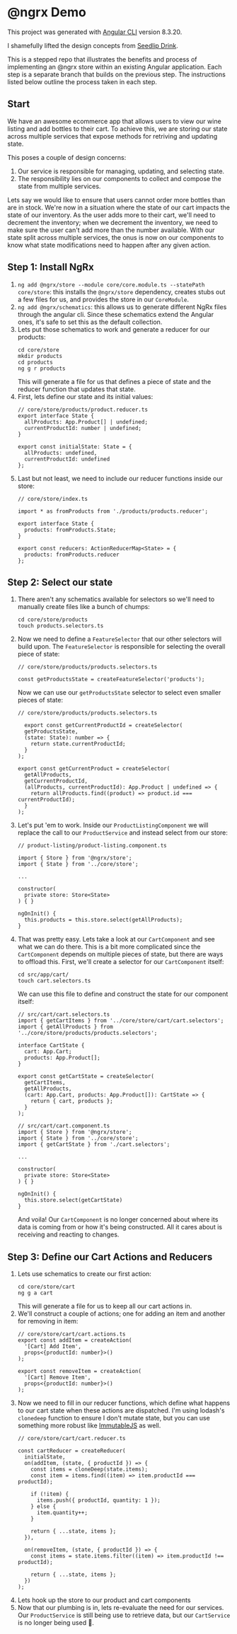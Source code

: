 # @ngrx Demo

This project was generated with [Angular CLI](https://github.com/angular/angular-cli) version 8.3.20.

I shamefully lifted the design concepts from [Seedlip Drink](https://seedlipdrinks.com/uk/).

This is a stepped repo that illustrates the benefits and process of implementing an @ngrx store within an existing Angular application.  Each step is a separate branch that builds on the previous step. The instructions listed below outline the process taken in each step.

## Start
We have an awesome ecommerce app that allows users to view our wine listing and add bottles to their cart. To achieve this, we are storing our state across multiple services that expose methods for retriving and updating state.

This poses a couple of design concerns:
1. Our service is responsible for managing, updating, and selecting state.
2. The responsibility lies on our components to collect and compose the state from multiple services.

Lets say we would like to ensure that users cannot order more bottles than are in stock. We're now in a situation where the state of our cart impacts the state of our inventory.  As the user adds more to their cart, we'll need to decrement the inventory; when we decrement the inventory, we need to make sure the user can't add more than the number available.  With our state split across multiple services, the onus is now on our components to know what state modifications need to happen after any given action.

## Step 1: Install NgRx
1. `ng add @ngrx/store --module core/core.module.ts --statePath core/store`: this installs the `@ngrx/store` dependency, creates stubs out a few files for us, and provides the store in our `CoreModule`.
2. `ng add @ngrx/schematics`: this allows us to generate different NgRx files through the angular cli. Since these schematics extend the Angular ones, it's safe to set this as the default collection.
3. Lets put those schematics to work and generate a reducer for our products:
    ```
    cd core/store
    mkdir products
    cd products
    ng g r products
    ```
    This will generate a file for us that defines a piece of state and the reducer function that updates that state.
4. First, lets define our state and its initial values:
    ```
    // core/store/products/product.reducer.ts
    export interface State {
      allProducts: App.Product[] | undefined;
      currentProductId: number | undefined;
    }

    export const initialState: State = {
      allProducts: undefined,
      currentProductId: undefined
    };

    ```
5. Last but not least, we need to include our reducer functions inside our store:
    ```
    // core/store/index.ts

    import * as fromProducts from './products/products.reducer';

    export interface State {
      products: fromProducts.State;
    }

    export const reducers: ActionReducerMap<State> = {
      products: fromProducts.reducer
    };

    ```
## Step 2: Select our state
1. There aren't any schematics available for selectors so we'll need to manually create files like a bunch of chumps:
    ```
    cd core/store/products
    touch products.selectors.ts
    ```
2. Now we need to define a `FeatureSelector` that our other selectors will build upon. The `FeatureSelector` is responsible for selecting the overall piece of state:
    ```
    // core/store/products/products.selectors.ts

    const getProductsState = createFeatureSelector('products');
    ```
    Now we can use our `getProductsState` selector to select even smaller pieces of state:
    ```
    // core/store/products/products.selectors.ts

      export const getCurrentProductId = createSelector(
      getProductsState,
      (state: State): number => {
        return state.currentProductId;
      }
    );

    export const getCurrentProduct = createSelector(
      getAllProducts,
      getCurrentProductId,
      (allProducts, currentProductId): App.Product | undefined => {
        return allProducts.find((product) => product.id === currentProductId);
      }
    );
    ```
3. Let's put 'em to work. Inside our `ProductListingComponent` we will replace the call to our `ProductService` and instead select from our store:
    ```
    // product-listing/product-listing.component.ts

    import { Store } from '@ngrx/store';
    import { State } from '../core/store';

    ...

    constructor(
      private store: Store<State>
    ) { }

    ngOnInit() {
      this.products = this.store.select(getAllProducts);
    }

    ```
4. That was pretty easy. Lets take a look at our `CartComponent` and see what we can do there. This is a bit more complicated since the `CartComponent` depends on multiple pieces of state, but there are ways to offload this. First, we'll create a selector for our `CartComponent` itself:
    ```
    cd src/app/cart/
    touch cart.selectors.ts
    ```
    We can use this file to define and construct the state for our component itself:
    ```
    // src/cart/cart.selectors.ts
    import { getCartItems } from '../core/store/cart/cart.selectors';
    import { getAllProducts } from '../core/store/products/products.selectors';

    interface CartState {
      cart: App.Cart;
      products: App.Product[];
    }

    export const getCartState = createSelector(
      getCartItems,
      getAllProducts,
      (cart: App.Cart, products: App.Product[]): CartState => {
        return { cart, products };
      }
    );

    // src/cart/cart.component.ts
    import { Store } from '@ngrx/store';
    import { State } from '../core/store';
    import { getCartState } from './cart.selectors';

    ...

    constructor(
      private store: Store<State>
    ) { }

    ngOnInit() {
      this.store.select(getCartState)
    }
    ```
    And voila! Our `CartComponent` is no longer concerned about where its data is coming from or how it's being constructed. All it cares about is receiving and reacting to changes.

## Step 3: Define our Cart Actions and Reducers
1. Lets use schematics to create our first action:
    ```
    cd core/store/cart
    ng g a cart
    ```
    This will generate a file for us to keep all our cart actions in.
2. We'll construct a couple of actions; one for adding an item and another for removing in item:
    ```
    // core/store/cart/cart.actions.ts
    export const addItem = createAction(
      '[Cart] Add Item',
      props<{productId: number}>()
    );

    export const removeItem = createAction(
      '[Cart] Remove Item',
      props<{productId: number}>()
    );
    ```
2. Now we need to fill in our reducer functions, which define what happens to our cart state when these actions are dispatched. I'm using lodash's `clonedeep` function to ensure I don't mutate state, but you can use something more robust like [ImmutableJS](https://immutable-js.github.io/immutable-js/) as well.
    ```
    // core/store/cart/cart.reducer.ts

    const cartReducer = createReducer(
      initialState,
      on(addItem, (state, { productId }) => {
        const items = cloneDeep(state.items);
        const item = items.find((item) => item.productId === productId);

        if (!item) {
          items.push({ productId, quantity: 1 });
        } else {
          item.quantity++;
        }

        return { ...state, items };
      }),

      on(removeItem, (state, { productId }) => {
        const items = state.items.filter((item) => item.productId !== productId);

        return { ...state, items };
      })
    );
    ```
3. Lets hook up the store to our product and cart components
4. Now that our plumbing is in, lets re-evaluate the need for our services. Our `ProductService` is still being use to retrieve data, but our `CartService` is no longer being used :tada:.